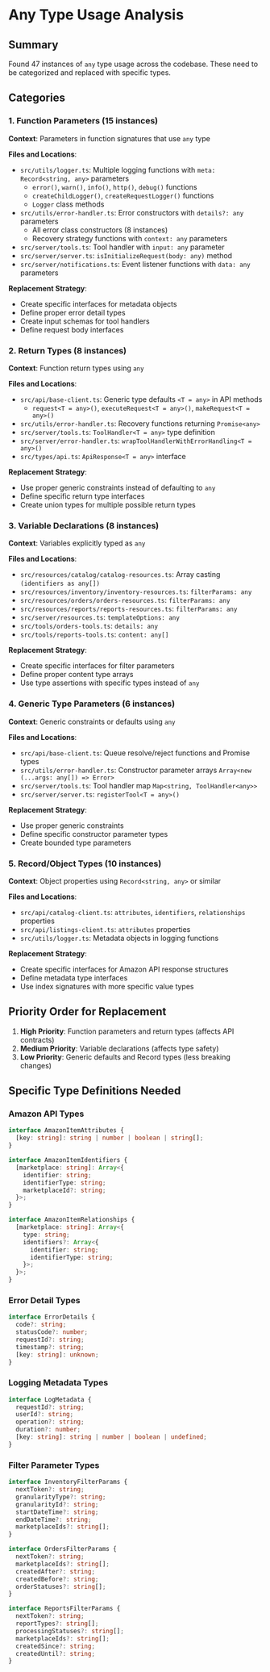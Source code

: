 # Any Type Usage Analysis

## Summary
Found 47 instances of `any` type usage across the codebase. These need to be categorized and replaced with specific types.

## Categories

### 1. Function Parameters (15 instances)
**Context**: Parameters in function signatures that use `any` type

**Files and Locations**:
- `src/utils/logger.ts`: Multiple logging functions with `meta: Record<string, any>` parameters
  - `error()`, `warn()`, `info()`, `http()`, `debug()` functions
  - `createChildLogger()`, `createRequestLogger()` functions
  - `Logger` class methods
- `src/utils/error-handler.ts`: Error constructors with `details?: any` parameters
  - All error class constructors (8 instances)
  - Recovery strategy functions with `context: any` parameters
- `src/server/tools.ts`: Tool handler with `input: any` parameter
- `src/server/server.ts`: `isInitializeRequest(body: any)` method
- `src/server/notifications.ts`: Event listener functions with `data: any` parameters

**Replacement Strategy**: 
- Create specific interfaces for metadata objects
- Define proper error detail types
- Create input schemas for tool handlers
- Define request body interfaces

### 2. Return Types (8 instances)
**Context**: Function return types using `any`

**Files and Locations**:
- `src/api/base-client.ts`: Generic type defaults `<T = any>` in API methods
  - `request<T = any>()`, `executeRequest<T = any>()`, `makeRequest<T = any>()`
- `src/utils/error-handler.ts`: Recovery functions returning `Promise<any>`
- `src/server/tools.ts`: `ToolHandler<T = any>` type definition
- `src/server/error-handler.ts`: `wrapToolHandlerWithErrorHandling<T = any>()`
- `src/types/api.ts`: `ApiResponse<T = any>` interface

**Replacement Strategy**:
- Use proper generic constraints instead of defaulting to `any`
- Define specific return type interfaces
- Create union types for multiple possible return types

### 3. Variable Declarations (8 instances)
**Context**: Variables explicitly typed as `any`

**Files and Locations**:
- `src/resources/catalog/catalog-resources.ts`: Array casting `(identifiers as any[])`
- `src/resources/inventory/inventory-resources.ts`: `filterParams: any`
- `src/resources/orders/orders-resources.ts`: `filterParams: any`
- `src/resources/reports/reports-resources.ts`: `filterParams: any`
- `src/server/resources.ts`: `templateOptions: any`
- `src/tools/orders-tools.ts`: `details: any`
- `src/tools/reports-tools.ts`: `content: any[]`

**Replacement Strategy**:
- Create specific interfaces for filter parameters
- Define proper content type arrays
- Use type assertions with specific types instead of `any`

### 4. Generic Type Parameters (6 instances)
**Context**: Generic constraints or defaults using `any`

**Files and Locations**:
- `src/api/base-client.ts`: Queue resolve/reject functions and Promise types
- `src/utils/error-handler.ts`: Constructor parameter arrays `Array<new (...args: any[]) => Error>`
- `src/server/tools.ts`: Tool handler map `Map<string, ToolHandler<any>>`
- `src/server/server.ts`: `registerTool<T = any>()`

**Replacement Strategy**:
- Use proper generic constraints
- Define specific constructor parameter types
- Create bounded type parameters

### 5. Record/Object Types (10 instances)
**Context**: Object properties using `Record<string, any>` or similar

**Files and Locations**:
- `src/api/catalog-client.ts`: `attributes`, `identifiers`, `relationships` properties
- `src/api/listings-client.ts`: `attributes` properties
- `src/utils/logger.ts`: Metadata objects in logging functions

**Replacement Strategy**:
- Create specific interfaces for Amazon API response structures
- Define metadata type interfaces
- Use index signatures with more specific value types

## Priority Order for Replacement

1. **High Priority**: Function parameters and return types (affects API contracts)
2. **Medium Priority**: Variable declarations (affects type safety)
3. **Low Priority**: Generic defaults and Record types (less breaking changes)

## Specific Type Definitions Needed

### Amazon API Types
```typescript
interface AmazonItemAttributes {
  [key: string]: string | number | boolean | string[];
}

interface AmazonItemIdentifiers {
  [marketplace: string]: Array<{
    identifier: string;
    identifierType: string;
    marketplaceId?: string;
  }>;
}

interface AmazonItemRelationships {
  [marketplace: string]: Array<{
    type: string;
    identifiers?: Array<{
      identifier: string;
      identifierType: string;
    }>;
  }>;
}
```

### Error Detail Types
```typescript
interface ErrorDetails {
  code?: string;
  statusCode?: number;
  requestId?: string;
  timestamp?: string;
  [key: string]: unknown;
}
```

### Logging Metadata Types
```typescript
interface LogMetadata {
  requestId?: string;
  userId?: string;
  operation?: string;
  duration?: number;
  [key: string]: string | number | boolean | undefined;
}
```

### Filter Parameter Types
```typescript
interface InventoryFilterParams {
  nextToken?: string;
  granularityType?: string;
  granularityId?: string;
  startDateTime?: string;
  endDateTime?: string;
  marketplaceIds?: string[];
}

interface OrdersFilterParams {
  nextToken?: string;
  marketplaceIds?: string[];
  createdAfter?: string;
  createdBefore?: string;
  orderStatuses?: string[];
}

interface ReportsFilterParams {
  nextToken?: string;
  reportTypes?: string[];
  processingStatuses?: string[];
  marketplaceIds?: string[];
  createdSince?: string;
  createdUntil?: string;
}
```